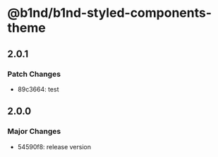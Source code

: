# @b1nd/b1nd-styled-components-theme

## 2.0.1

### Patch Changes

- 89c3664: test

## 2.0.0

### Major Changes

- 54590f8: release version
